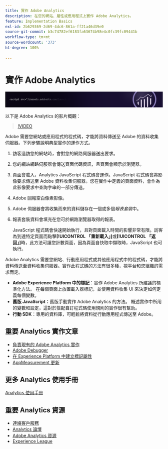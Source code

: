 ```yaml
---
title: 實作 Adobe Analytics
description: 在您的網站、屬性或應用程式上實作 Adobe Analytics。
feature: Implementation Basics
exl-id: 2b629369-2d69-4dc6-861a-ff21a46d39e0
source-git-commit: b3c74782ef6183fa63674b98e4c0fc39fc09441b
workflow-type: tm+mt
source-wordcount: '373'
ht-degree: 100%

---
```


# 實作 Adobe Analytics

![橫幅](../../assets/doc_banner_implement.png)

以下是 Adobe Analytics 的影片概觀：

>[!VIDEO](https://video.tv.adobe.com/v/27429/?quality=12)

Adobe 需要您網站或應用程式的程式碼，才能將資料傳送至 Adobe 的資料收集伺服器。下列步驟說明典型實作的運作方式。

1. 訪客造訪您的網站時，會對您的網路伺服器送出要求。
2. 您的網站網路伺服器會傳送頁面代碼資訊，且頁面會顯示於瀏覽器。
3. 頁面會載入，Analytics JavaScript 程式碼會運作。JavaScript 程式碼會將影像要求傳送至 Adobe 資料收集伺服器。您在實作中定義的頁面資料，會作為此影像要求中查詢字串的一部分傳送。

4. Adobe 回報空白像素影像。
5. Adobe 伺服器會將收集而來的資料儲存在一個或多個&#x200B;*報表套裝*&#x200B;中。
6. 報表套裝資料會填充在您可於網路瀏覽器取得的報表。

   JavaScript 程式碼會快速開始執行，且對頁面載入時間的影響非常有限。訪客為到達特定頁面而點擊&#x200B;**[!UICONTROL 「重新載入」]**&#x200B;或&#x200B;**[!UICONTROL 「返回」]**&#x200B;時，此方法可讓您計數頁面，因為頁面自快取中擷取時，JavaScript 也可執行。

Adobe Analytics 需要您網站、行動應用程式或其他應用程式中的程式碼，才能將資料傳送至資料收集伺服器。實作此程式碼的方法有很多種，視平台和您組織的需求而定。

* **Adobe Experience Platform 中的標記**：實作 Adobe Analytics 所建議的標準化方法。 在每個頁面上放置載入器標記，並使用資料收集 UI 來決定如何定義每個變數。
* **舊版 JavaScript：**&#x200B;舊版手動實作 Adobe Analytics 的方法。 概述實作中所用的變數和設定，這對於搭配自訂程式碼使用規則的實作很有幫助。
* **行動 SDK**：專用的資料庫，可輕鬆將資料從行動應用程式傳送至 Adobe。

## 重要 Analytics 實作文章

* [負責現有的 Adobe Analytics 實作](/help/implement/prepare/existing-implementation.md)
* [Adobe Debugger](validate/debugger.md)
* [在 Experience Platform 中建立標記屬性](launch/create-analytics-property.md)
* [AppMeasurement 更新](appmeasurement-updates.md)

## 更多 Analytics 使用手冊

[Analytics 使用手冊](https://experienceleague.adobe.com/docs/analytics.html?lang=zh-Hant)

## 重要 Analytics 資源

* [連絡客戶服務](https://helpx.adobe.com/tw/contact/enterprise-support.ec.html)
* [Analytics 論壇](https://forums.adobe.com/community/experience-cloud/analytics-cloud/analytics)
* [Adobe Analytics 資源](https://forums.adobe.com/message/10660755)
* [Experience League](https://landing.adobe.com/experience-league/)
